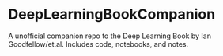 # DeepLearningBookCompanion
A unofficial companion repo to the Deep Learning Book by Ian Goodfellow/et.al. Includes code, notebooks, and notes.
